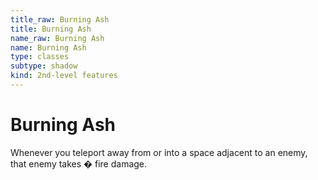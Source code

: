 ```yaml
---
title_raw: Burning Ash
title: Burning Ash
name_raw: Burning Ash
name: Burning Ash
type: classes
subtype: shadow
kind: 2nd-level features
---
```


# Burning Ash

Whenever you teleport away from or into a space adjacent to an enemy, that enemy takes � fire damage.

